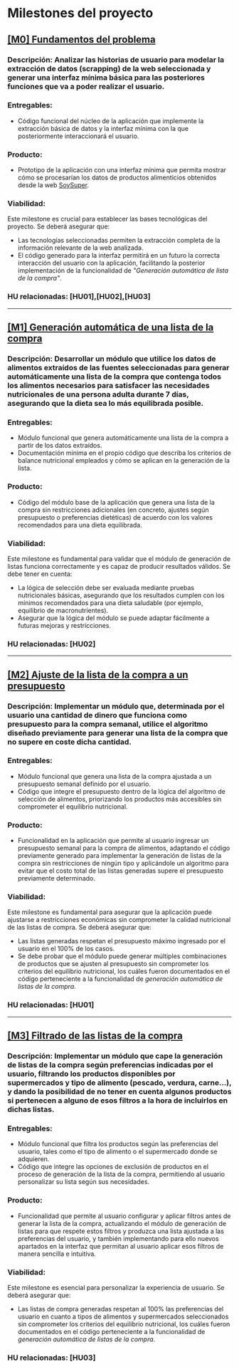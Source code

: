 # Milestones del proyecto

## [[M0] Fundamentos del problema](https://github.com/GaelGoncalba/AutoShopping/milestone/1)
### Descripción: Analizar las historias de usuario para modelar la extracción de datos (scrapping) de la web seleccionada y generar una interfaz mínima básica para las posteriores funciones que va a poder realizar el usuario.

### Entregables: 
- Código funcional del núcleo de la aplicación que implemente la extracción básica de datos y la interfaz mínima con la que posteriormente interaccionará el usuario.

### Producto: 
- Prototipo de la aplicación con una interfaz mínima que permita mostrar cómo se procesarían los datos de productos alimenticios obtenidos desde la web [SoySuper](https://soysuper.com/).

### Viabilidad: 
  Este milestone es crucial para establecer las bases tecnológicas del proyecto. Se deberá asegurar que:
- Las tecnologías seleccionadas permiten la extracción completa de la información relevante de la web analizada.
- El código generado para la interfaz permitirá en un futuro la correcta interacción del usuario con la aplicación, facilitando la posterior implementación de la funcionalidad de _"Generación automática de lista de la compra"_.

### HU relacionadas: [HU01],[HU02],[HU03]
----------------------------------------------------------------------------------------------------------------------------------------------------------------
## [[M1] Generación automática de una lista de la compra](https://github.com/GaelGoncalba/AutoShopping/milestone/2)
### Descripción: Desarrollar un módulo que utilice los datos de alimentos extraídos de las fuentes seleccionadas para generar automáticamente una lista de la compra que contenga todos los alimentos necesarios para satisfacer las necesidades nutricionales de una persona adulta durante 7 días, asegurando que la dieta sea lo más equilibrada posible.

### Entregables: 
- Módulo funcional que genera automáticamente una lista de la compra a partir de los datos extraídos.
- Documentación mínima en el propio código que describa los criterios de balance nutricional empleados y cómo se aplican en la generación de la lista.

### Producto: 
- Código del módulo base de la aplicación que genera una lista de la compra sin restricciones adicionales (en concreto, ajustes según presupuesto o preferencias dietéticas) de acuerdo con los valores recomendados para una dieta equilibrada.

### Viabilidad: 
  Este milestone es fundamental para validar que el módulo de generación de listas funciona correctamente y es capaz de producir resultados válidos. Se debe tener en cuenta:
- La lógica de selección debe ser evaluada mediante pruebas nutricionales básicas, asegurando que los resultados cumplen con los mínimos recomendados para una dieta saludable (por ejemplo, equilibrio de macronutrientes).
- Asegurar que la lógica del módulo se puede adaptar fácilmente a futuras mejoras y restricciones.

### HU relacionadas: [HU02]
----------------------------------------------------------------------------------------------------------------------------------------------------------------
## [[M2] Ajuste de la lista de la compra a un presupuesto](https://github.com/GaelGoncalba/AutoShopping/milestone/3)
### Descripción: Implementar un módulo que, determinada por el usuario una cantidad de dinero que funciona como presupuesto para la compra semanal, utilice el algoritmo diseñado previamente para generar una lista de la compra que no supere en coste dicha cantidad.

### Entregables: 
- Módulo funcional que genera una lista de la compra ajustada a un presupuesto semanal definido por el usuario.
- Código que integre el presupuesto dentro de la lógica del algoritmo de selección de alimentos, priorizando los productos más accesibles sin comprometer el equilibrio nutricional.

### Producto: 
- Funcionalidad en la aplicación que permite al usuario ingresar un presupuesto semanal para la compra de alimentos, adaptando el código previamente generado para implementar la generación de listas de la compra sin restricciones de ningún tipo y aplicándole un algoritmo para evitar que el costo total de las listas generadas supere el presupuesto previamente determinado.

### Viabilidad: 
  Este milestone es fundamental para asegurar que la aplicación puede ajustarse a restricciones económicas sin comprometer la calidad nutricional de las listas de compra. Se deberá asegurar que:
- Las listas generadas respetan el presupuesto máximo ingresado por el usuario en el 100% de los casos.
- Se debe probar que el módulo puede generar múltiples combinaciones de productos que se ajusten al presupuesto sin comprometer los criterios del equilibrio nutricional, los cuáles fueron documentados en el código perteneciente a la funcionalidad de _generación automática de listas de la compra_.

### HU relacionadas: [HU01]
----------------------------------------------------------------------------------------------------------------------------------------------------------------
## [[M3] Filtrado de las listas de la compra](https://github.com/GaelGoncalba/AutoShopping/milestone/4)
### Descripción: Implementar un módulo que cape la generación de listas de la compra según preferencias indicadas por el usuario, filtrando los productos disponibles por supermercados y tipo de alimento (pescado, verdura, carne...), y dando la posibilidad de no tener en cuenta algunos productos si pertenecen a alguno de esos filtros a la hora de incluirlos en dichas listas.

### Entregables: 
- Módulo funcional que filtra los productos según las preferencias del usuario, tales como el tipo de alimento o el supermercado donde se adquieren.
- Código que integre las opciones de exclusión de productos en el proceso de generación de la lista de la compra, permitiendo al usuario personalizar su lista según sus necesidades.

### Producto: 
- Funcionalidad que permite al usuario configurar y aplicar filtros antes de generar la lista de la compra, actualizando el módulo de generación de listas para que respete estos filtros y produzca una lista ajustada a las preferencias del usuario, y también implementando para ello nuevos apartados en la interfaz que permitan al usuario aplicar esos filtros de manera sencilla e intuitiva.

### Viabilidad: 
  Este milestone es esencial para personalizar la experiencia de usuario. Se deberá asegurar que:
- Las listas de compra generadas respetan al 100% las preferencias del usuario en cuanto a tipos de alimentos y supermercados seleccionados sin comprometer los criterios del equilibrio nutricional, los cuáles fueron documentados en el código perteneciente a la funcionalidad de _generación automática de listas de la compra_.

### HU relacionadas: [HU03]
